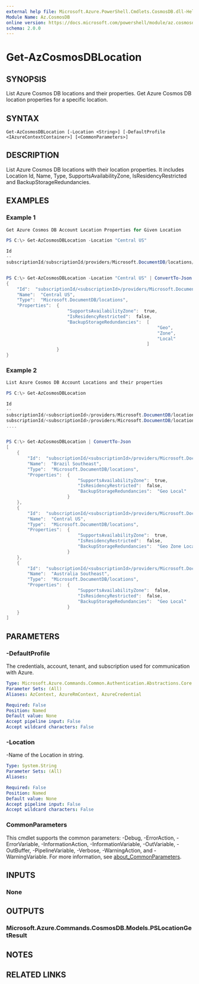 ```yaml
---
external help file: Microsoft.Azure.PowerShell.Cmdlets.CosmosDB.dll-Help.xml
Module Name: Az.CosmosDB
online version: https://docs.microsoft.com/powershell/module/az.cosmosdb/get-azcosmosdblocation
schema: 2.0.0
---
```


# Get-AzCosmosDBLocation

## SYNOPSIS
List Azure Cosmos DB locations and their properties.
Get Azure Cosmos DB location properties for a specific location.

## SYNTAX

```
Get-AzCosmosDBLocation [-Location <String>] [-DefaultProfile <IAzureContextContainer>] [<CommonParameters>]
```

## DESCRIPTION
List Azure Cosmos DB locations with their location properties. It includes Location Id, Name, Type, SupportsAvailabilityZone, IsResidencyRestricted and BackupStorageRedundancies.

## EXAMPLES

### Example 1
```powershell
Get Azure Cosmos DB Account Location Properties for Given Location

PS C:\> Get-AzCosmosDBLocation -Location "Central US"

Id                                                                                                      Name       Type                           Properties
--                                                                                                      ----       ----                           ----------
subscriptionId/subscriptionId/providers/Microsoft.DocumentDB/locations/centralus/ Central US Microsoft.DocumentDB/locations Microsoft.Azure.Commands.CosmosDB.Models.PSLocationP...


PS C:\> Get-AzCosmosDBLocation -Location "Central US" | ConvertTo-Json
{
    "Id":  "subscriptionId/<subscriptionId>/providers/Microsoft.DocumentDB/locations/centralus/",
    "Name":  "Central US",
    "Type":  "Microsoft.DocumentDB/locations",
    "Properties":  {
                       "SupportsAvailabilityZone":  true,
                       "IsResidencyRestricted":  false,
                       "BackupStorageRedundancies":  [
                                                         "Geo",
                                                         "Zone",
                                                         "Local"
                                                     ]
                   }
}
```

### Example 2
```powershell
List Azure Cosmos DB Account Locations and their properties

PS C:\> Get-AzCosmosDBLocation

Id                                                                                                               Name                 Type                           Properties
--                                                                                                               ----                 ----                           ----------
subscriptionId/<subscriptionId>/providers/Microsoft.DocumentDB/locations/brazilsoutheast/    Brazil Southeast     Microsoft.DocumentDB/locations Microsoft.Azure.Commands.CosmosDB...
subscriptionId/<subscriptionId>/providers/Microsoft.DocumentDB/locations/centralus/          Central US           Microsoft.DocumentDB/locations Microsoft.Azure.Commands.CosmosDB...
....


PS C:\> Get-AzCosmosDBLocation | ConvertTo-Json
[
    {
        "Id":  "subscriptionId/<subscriptionId>/providers/Microsoft.DocumentDB/locations/brazilsoutheast/",
        "Name":  "Brazil Southeast",
        "Type":  "Microsoft.DocumentDB/locations",
        "Properties":  {
                           "SupportsAvailabilityZone":  true,
                           "IsResidencyRestricted":  false,
                           "BackupStorageRedundancies":  "Geo Local"
                       }
    },
    {
        "Id":  "subscriptionId/<subscriptionId>/providers/Microsoft.DocumentDB/locations/centralus/",
        "Name":  "Central US",
        "Type":  "Microsoft.DocumentDB/locations",
        "Properties":  {
                           "SupportsAvailabilityZone":  true,
                           "IsResidencyRestricted":  false,
                           "BackupStorageRedundancies":  "Geo Zone Local"
                       }
    },
    {
        "Id":  "subscriptionId/<subscriptionId>/providers/Microsoft.DocumentDB/locations/australiasoutheast/",
        "Name":  "Australia Southeast",
        "Type":  "Microsoft.DocumentDB/locations",
        "Properties":  {
                           "SupportsAvailabilityZone":  false,
                           "IsResidencyRestricted":  false,
                           "BackupStorageRedundancies":  "Geo Local"
                       }
    }
]
```

## PARAMETERS

### -DefaultProfile
The credentials, account, tenant, and subscription used for communication with Azure.

```yaml
Type: Microsoft.Azure.Commands.Common.Authentication.Abstractions.Core.IAzureContextContainer
Parameter Sets: (All)
Aliases: AzContext, AzureRmContext, AzureCredential

Required: False
Position: Named
Default value: None
Accept pipeline input: False
Accept wildcard characters: False
```

### -Location
-Name of the Location in string.

```yaml
Type: System.String
Parameter Sets: (All)
Aliases:

Required: False
Position: Named
Default value: None
Accept pipeline input: False
Accept wildcard characters: False
```

### CommonParameters
This cmdlet supports the common parameters: -Debug, -ErrorAction, -ErrorVariable, -InformationAction, -InformationVariable, -OutVariable, -OutBuffer, -PipelineVariable, -Verbose, -WarningAction, and -WarningVariable. For more information, see [about_CommonParameters](http://go.microsoft.com/fwlink/?LinkID=113216).

## INPUTS

### None

## OUTPUTS

### Microsoft.Azure.Commands.CosmosDB.Models.PSLocationGetResult

## NOTES

## RELATED LINKS
